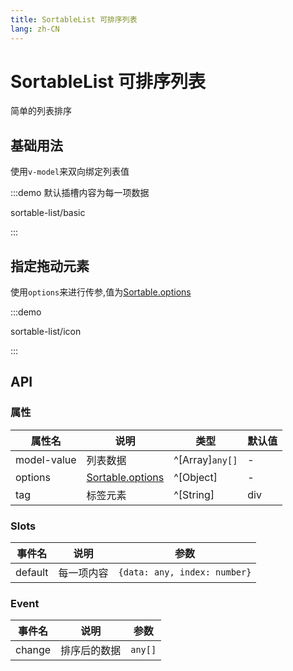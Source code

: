 ```yaml
---
title: SortableList 可排序列表
lang: zh-CN
---
```


# SortableList 可排序列表

简单的列表排序

## 基础用法

使用`v-model`来双向绑定列表值

:::demo 默认插槽内容为每一项数据

sortable-list/basic

:::

## 指定拖动元素

使用`options`来进行传参,值为[Sortable.options](https://github.com/SortableJS/Sortable#options)

:::demo

sortable-list/icon

:::

## API

### 属性

| 属性名      | 说明                                                               | 类型            | 默认值 |
| ----------- | ------------------------------------------------------------------ | --------------- | ------ |
| model-value | 列表数据                                                           | ^[Array]`any[]` | -      |
| options     | [Sortable.options](https://github.com/SortableJS/Sortable#options) | ^[Object]       | -      |
| tag         | 标签元素                                                           | ^[String]       | div    |

### Slots

| 事件名  | 说明       | 参数                         |
| ------- | ---------- | ---------------------------- |
| default | 每一项内容 | `{data: any, index: number}` |

### Event

| 事件名 | 说明         | 参数    |
| ------ | ------------ | ------- |
| change | 排序后的数据 | `any[]` |
